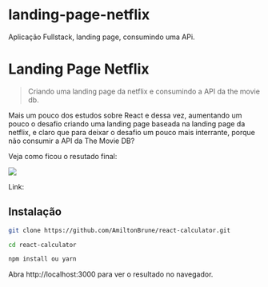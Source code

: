 # landing-page-netflix
Aplicação Fullstack, landing page, consumindo uma APi.
# Landing Page Netflix
> Criando uma landing page da netflix e consumindo a API da the movie db.

Mais um pouco dos estudos sobre React e dessa vez, aumentando um pouco o desafio
criando uma landing page baseada na landing page da netflix, e claro que para deixar o desafio um pouco
mais interrante, porque não consumir a API da The Movie DB?


Veja como ficou o resutado final:

![](https://github.com/AmiltonBrune/react-calculator/blob/master/landing-page-netflix.PNG)

Link: 

## Instalação

```sh
git clone https://github.com/AmiltonBrune/react-calculator.git
```

```sh
cd react-calculator
```

```sh
npm install ou yarn
```

Abra http://localhost:3000 para ver o resultado no navegador.